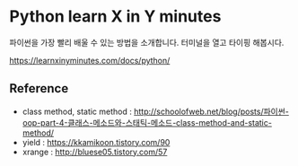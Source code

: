 # Python learn X in Y minutes

파이썬을 가장 빨리 배울 수 있는 방법을 소개합니다.
터미널을 열고 타이핑 해봅시다.

https://learnxinyminutes.com/docs/python/

## Reference
- class method, static method : http://schoolofweb.net/blog/posts/파이썬-oop-part-4-클래스-메소드와-스태틱-메소드-class-method-and-static-method/
- yield : https://kkamikoon.tistory.com/90
- xrange : http://bluese05.tistory.com/57